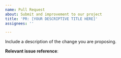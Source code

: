 ```yaml
---
name: Pull Request
about: Submit and improvement to our project
title: 'PR: [YOUR DESCRIPTIVE TITLE HERE]'
assignees: ''

---
```


Include a description of the change you are proposing.

**Relevant issue reference**:
